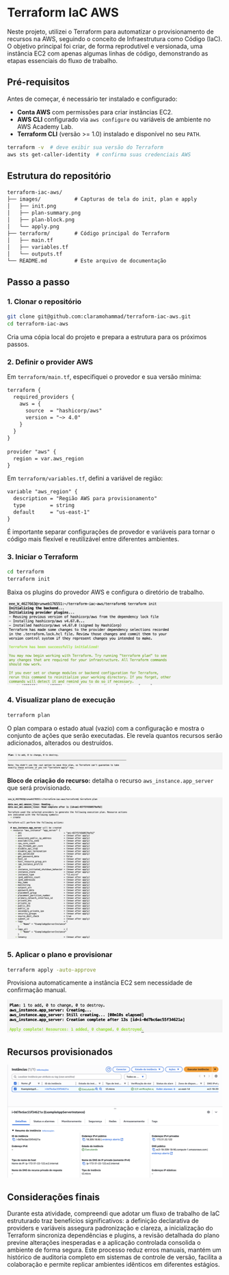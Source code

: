 # Terraform IaC AWS

Neste projeto, utilizei o Terraform para automatizar o provisionamento de recursos na AWS, seguindo o conceito de Infraestrutura como Código (IaC). O objetivo principal foi criar, de forma reprodutível e versionada, uma instância EC2 com apenas algumas linhas de código, demonstrando as etapas essenciais do fluxo de trabalho.

## Pré-requisitos

Antes de começar, é necessário ter instalado e configurado:

* **Conta AWS** com permissões para criar instâncias EC2.
* **AWS CLI** configurado via `aws configure` ou variáveis de ambiente no AWS Academy Lab.
* **Terraform CLI** (versão >= 1.0) instalado e disponível no seu `PATH`.

```bash
terraform -v  # deve exibir sua versão do Terraform
aws sts get-caller-identity  # confirma suas credenciais AWS
```

## Estrutura do repositório

```
terraform-iac-aws/
├── images/           # Capturas de tela do init, plan e apply
│   ├── init.png
│   ├── plan-summary.png
│   ├── plan-block.png
│   └── apply.png
├── terraform/        # Código principal do Terraform
│   ├── main.tf
│   ├── variables.tf
│   └── outputs.tf
└── README.md         # Este arquivo de documentação
```

## Passo a passo


### 1. Clonar o repositório

```bash
git clone git@github.com:claramohammad/terraform-iac-aws.git
cd terraform-iac-aws
```

Cria uma cópia local do projeto e prepara a estrutura para os próximos passos.

### 2. Definir o provider AWS

Em `terraform/main.tf`, especifiquei o provedor e sua versão mínima:

```hcl
terraform {
  required_providers {
    aws = {
      source  = "hashicorp/aws"
      version = "~> 4.0"
    }
  }
}

provider "aws" {
  region = var.aws_region
}
```

Em `terraform/variables.tf`, defini a variável de região:

```hcl
variable "aws_region" {
  description = "Região AWS para provisionamento"
  type        = string
  default     = "us-east-1"
}
```

É importante separar configurações de provedor e variáveis para tornar o código mais flexível e reutilizável entre diferentes ambientes.

### 3. Iniciar o Terraform

```bash
cd terraform
terraform init
```

Baixa os plugins do provedor AWS e configura o diretório de trabalho.

![Init](images/init.png)

### 4. Visualizar plano de execução

```bash
terraform plan
```

O plan compara o estado atual (vazio) com a configuração e mostra o conjunto de ações que serão executadas. Ele revela quantos recursos serão adicionados, alterados ou destruídos.

![Plan Summary](images/plan-block.png)

**Bloco de criação do recurso:** detalha o recurso `aws_instance.app_server` que será provisionado.

![Plan Block](images/plan-summary.png)

### 5. Aplicar o plano e provisionar

```bash
terraform apply -auto-approve
```

Provisiona automaticamente a instância EC2 sem necessidade de confirmação manual.

![Apply](images/apply.png)

## Recursos provisionados

![Apply](images/ec2.png)

## Considerações finais

Durante esta atividade, compreendi que adotar um fluxo de trabalho de IaC estruturado traz benefícios significativos: a definição declarativa de providers e variáveis assegura padronização e clareza, a inicialização do Terraform sincroniza dependências e plugins, a revisão detalhada do plano previne alterações inesperadas e a aplicação controlada consolida o ambiente de forma segura. Este processo reduz erros manuais, mantém um histórico de auditoria completo em sistemas de controle de versão, facilita a colaboração e permite replicar ambientes idênticos em diferentes estágios.